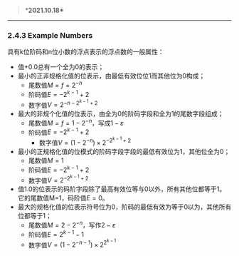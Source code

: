 > ***2021.10.18\***

------

### 2.4.3 Example Numbers

具有k位阶码和n位小数的浮点表示的浮点数的一般属性：

- 值$+0.0$总有一个全为0的表示；
- 最小的正非规格化值的位表示，由最低有效位位1而其他位为0构成；
  - 尾数值$M=f=2^{-n}$
  - 阶码值$E=-2^{k-1}+2$
  - 数字值$V=2^{-n-2^{k-1}+2}$
- 最大的非规个化值的位表示，由全为0的阶码字段和全为1的尾数字段组成；
  - 尾数值$M=f=1-2^{-n}$，写成$1-\varepsilon$
  - 阶码值$E=-2^{k-1}+2$
    - 数字值$V=(1-2^{-n})\times 2^{-2^{k-1}+2}$
- 最小的正规格化值的位模式的阶码字段字段的最低有效位为1，其他位全为0；
  - 尾数值$M=1$
  - 阶码值$E=-2^{k-1}+2$
  - 数字值$V=2^{-2^{k-1}+2}$
- 值$1.0$的位表示的码阶字段除了最高有效位等与0以外，所有其他位都等于1。它的尾数值M=1，码阶值$E=0$。
- 最大的规格化值的位表示符号位为0，阶码的最低有效为等于0以为，其他所有位都等于1；
  - 尾数值$M=2-2^{-n}$，写作$2-\varepsilon$
  - 阶码值$E=2^{k-1}-1$
  - 数字值$V=(1-2^{-n-1})\times 2^{2^{k-1}}$

